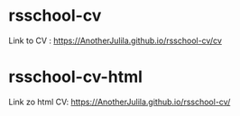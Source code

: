 # rsschool-cv
Link to CV : https://AnotherJulila.github.io/rsschool-cv/cv
# rsschool-cv-html 
Link zo html CV: https://AnotherJulila.github.io/rsschool-cv/
